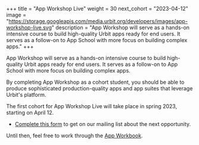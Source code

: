 +++
title = "App Workshop Live"
weight = 30
next_cohort = "2023-04-12"
image = "https://storage.googleapis.com/media.urbit.org/developers/images/app-workshop-live.svg"
description = "App Workshop will serve as a hands-on intensive course
to build high-quality Urbit apps ready for end users. It serves as a
follow-on to App School with more focus on building complex apps."
+++

App Workshop will serve as a hands-on intensive course to build
high-quality Urbit apps ready for end users.  It serves as a follow-on
to App School with more focus on building complex apps.

By completing App Workshop as a cohort student, you should be able to
produce sophisticated production-quality apps and app suites that
leverage Urbit's platform.

The first cohort for App Workshop Live will take place in spring 2023,
starting on April 12.

- [Complete this form](https://forms.gle/tP7yJoa4JP1G4Jv19) to get on our
  mailing list about the next opportunity.

Until then, feel free to work through the [App
Workbook](/guides/additional/app-workbook).
